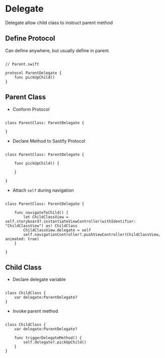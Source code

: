 # Delegate

Delegate allow child class to instruct parent method

## Define Protocol

Can define anywhere, but usually define in parent.

```objc

// Parent.swift

protocol ParentDelegate {
    func pickUpChild()
}

```

## Parent Class

* Conform Protocol

```objc

class ParentClass: ParentDelegate {

}

```

* Declare Method to Sastify Protocol

```objc

class ParentClass: ParentDelegate {

	func pickUpChild() {

	}

}

```

* Attach `self` during navigation

```objc

class ParentClass: ParentDelegate {

	func navigateToChild() {
		let ChildClassView = self.storyboard?.instantiateViewController(withIdentifier: "ChildClassView") as! ChildClass
		ChildClassView.delegate = self
        self.navigationController?.pushViewController(ChildClassView, animated: true)
	}

}

```

## Child Class

* Declare delegate variable

```objc

class ChildClass {
	var delegate:ParentDelegate?
}

```

* Invoke parent method

```objc

class ChildClass {
	var delegate:ParentDelegate?

	func triggerDelegateMethod() {
		self.delegate?.pickUpChild()
	}
}

```